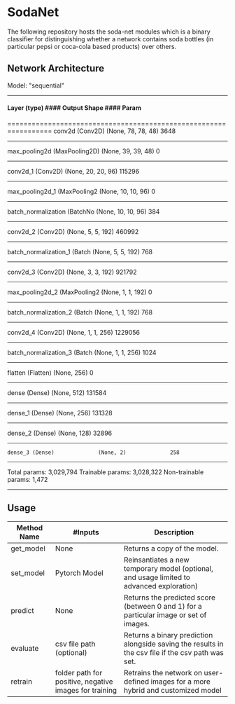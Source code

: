 # SodaNet
The following repository hosts the soda-net modules which is a binary classifier for distinguishing whether a network contains soda bottles (in particular pepsi or coca-cola based products) over others. 

## Network Architecture

Model: "sequential"
_________________________________________________________________
#### Layer (type)                 #### Output Shape             ####  Param 
=================================================================
conv2d (Conv2D)              (None, 78, 78, 48)        3648      
_________________________________________________________________
max_pooling2d (MaxPooling2D) (None, 39, 39, 48)        0         
_________________________________________________________________
conv2d_1 (Conv2D)            (None, 20, 20, 96)        115296    
_________________________________________________________________
max_pooling2d_1 (MaxPooling2 (None, 10, 10, 96)        0         
_________________________________________________________________
batch_normalization (BatchNo (None, 10, 10, 96)        384       
_________________________________________________________________
conv2d_2 (Conv2D)            (None, 5, 5, 192)         460992    
_________________________________________________________________
batch_normalization_1 (Batch (None, 5, 5, 192)         768       
_________________________________________________________________
conv2d_3 (Conv2D)            (None, 3, 3, 192)         921792    
_________________________________________________________________
max_pooling2d_2 (MaxPooling2 (None, 1, 1, 192)         0         
_________________________________________________________________
batch_normalization_2 (Batch (None, 1, 1, 192)         768       
_________________________________________________________________
conv2d_4 (Conv2D)            (None, 1, 1, 256)         1229056   
_________________________________________________________________
batch_normalization_3 (Batch (None, 1, 1, 256)         1024      
_________________________________________________________________
flatten (Flatten)            (None, 256)               0         
_________________________________________________________________
dense (Dense)                (None, 512)               131584    
_________________________________________________________________
dense_1 (Dense)              (None, 256)               131328    
_________________________________________________________________
dense_2 (Dense)              (None, 128)               32896     
_________________________________________________________________
    dense_3 (Dense)              (None, 2)              258     
_________________________________________________________________
Total params: 3,029,794
Trainable params: 3,028,322
Non-trainable params: 1,472
_________________________________________________________________

## Usage

Method Name | #Inputs | Description
--- | --- | ----
get_model | None | Returns a copy of the model. 
set_model | Pytorch Model | Reinsantiates a new temporary model (optional, and usage limited to advanced exploration)
predict | None | Returns the predicted score (between 0 and 1) for a particular image or set of images. 
evaluate | csv file path (optional) | Returns a binary prediction alongside saving the results in the csv file if the csv path was set. 
retrain | folder path for positive, negative images for training | Retrains the network on user-defined images for a more hybrid and customized model